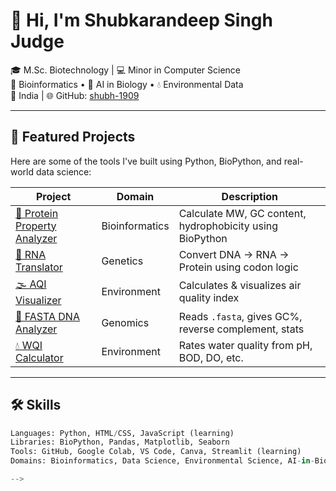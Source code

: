 # 👋 Hi, I'm Shubkarandeep Singh Judge

🎓 M.Sc. Biotechnology | 💻 Minor in Computer Science  
🧬 Bioinformatics • 🧠 AI in Biology • 💧 Environmental Data  
📍 India | 🌐 GitHub: [shubh-1909](https://github.com/shubh-1909)

---

## 🚀 Featured Projects

Here are some of the tools I've built using Python, BioPython, and real-world data science:

| Project | Domain | Description |
|--------|--------|-------------|
| [🧪 Protein Property Analyzer](https://github.com/shubh-1909/protein-property-analyzer) | Bioinformatics | Calculate MW, GC content, hydrophobicity using BioPython |
| [🔁 RNA Translator](https://github.com/shubh-1909/rna_translator) | Genetics | Convert DNA → RNA → Protein using codon logic |
| [🌫️ AQI Visualizer](https://github.com/shubh-1909/air-quality-visualizer) | Environment | Calculates & visualizes air quality index |
| [🧬 FASTA DNA Analyzer](https://github.com/shubh-1909/fasta-dna-analyzer) | Genomics | Reads `.fasta`, gives GC%, reverse complement, stats |
| [💧 WQI Calculator](https://github.com/shubh-1909/water-quality-index-calculator) | Environment | Rates water quality from pH, BOD, DO, etc. |

---

## 🛠 Skills

```python
Languages: Python, HTML/CSS, JavaScript (learning)
Libraries: BioPython, Pandas, Matplotlib, Seaborn
Tools: GitHub, Google Colab, VS Code, Canva, Streamlit (learning)
Domains: Bioinformatics, Data Science, Environmental Science, AI-in-Bio

-->
